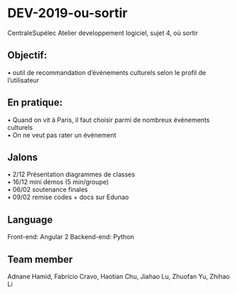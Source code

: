 # DEV-2019-ou-sortir
CentraleSupélec Atelier developpement logiciel, sujet 4, où sortir

## Objectif: 
• outil de recommandation d’événements culturels selon le profil de l’utilisateur

## En pratique:
• Quand on vit à Paris, il faut choisir parmi de nombreux événements culturels  
• On ne veut pas rater un événement

## Jalons
•  2/12   Présentation diagrammes de classes  
•  16/12  mini démos (5 min/groupe)  
•  06/02  soutenance finales  
•  09/02  remise codes + docs sur Edunao   
  
## Language
  Front-end: Angular 2
  Backend-end: Python
  
## Team member
Adnane Hamid, Fabricio Cravo, Haotian Chu, Jiahao Lu, Zhuofan Yu, Zhihao Li

